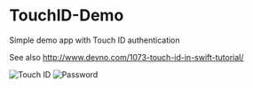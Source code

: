 # TouchID-Demo
Simple demo app with Touch ID authentication

See also http://www.devno.com/1073-touch-id-in-swift-tutorial/

![Touch ID](http://www.devno.com/wp-content/uploads/2015/07/image-169x300.jpg)
![Password](http://www.devno.com/wp-content/uploads/2015/07/image1-169x300.jpg)
